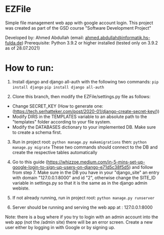 # EZFile

Simple file management web app with google account login.
This project was created as part of the GSD course "Software Development Project"

Developed by: Ahmed Abdullah (email: ahmed.abdullah@informatik.hs-fulda.de)
Prerequisite: Python 3.9.2 or higher installed (tested only on 3.9.2 as of 28.07.2021)

# How to run:

1. Install django and django all-auth with the following two commands:
`pip install django` 
`pip install django all-auth`

2. Clone this branch, then modify the EZFile/settings.py file as follows:
- Change SECRET_KEY (How to generate one: (https://tech.serhatteker.com/post/2020-01/django-create-secret-key/))
- Modify DIRS in the TEMPLATES variable to an absolute path to the "templates" folder according to your file system.
- Modify the DATABASES dictionary to your implemented DB. Make sure to create a schema first.

3. Run in project root:
`python manage.py makemigrations` 
then:
`python manage.py migrate` 
These two commands should connect to the DB and create the respective tables automatically

4. Go to this guide (https://whizzoe.medium.com/in-5-mins-set-up-google-login-to-sign-up-users-on-django-e71d5c38f5d5) and follow from step 7.
Make sure in the DB you have in your "django_site" an entry with domain "127.0.0.1:8000" and id "2", 
otherwise change the SITE_ID variable in settings.py so that it is the same as in the django
admin webiste.

5. If not already running, run in project root: 
`python manage.py runserver`

6. Server should be running and serving the web app at : 127.0.0.1:8000

Note: there is a bug where if you try to login with an admin account into the web app (not the /admin site) there will be an error screen.
Create a new user either by logging in with Google or by signing up.
